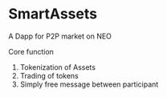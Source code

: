 # SmartAssets
A Dapp for P2P market on NEO

Core function
1) Tokenization of Assets
2) Trading of tokens
3) Simply free message between participant
